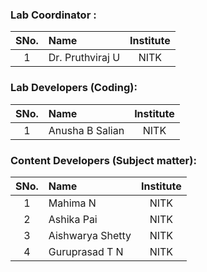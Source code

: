 ### Lab Coordinator :

| SNo. | Name | Institute |
| :--: | :-- | :-------: |
|  1   | Dr. Pruthviraj U | NITK |

### Lab Developers (Coding):

| SNo. | Name | Institute |
| :--: | :-- | :-------: |
|  1   | Anusha B Salian | NITK |

### Content Developers (Subject matter):

| SNo. | Name | Institute |
| :--: | :-- | :-------: |
|  1   | Mahima N | NITK |
|  2   | Ashika Pai | NITK |
|  3   | Aishwarya Shetty | NITK |
|  4   | Guruprasad T N | NITK |
